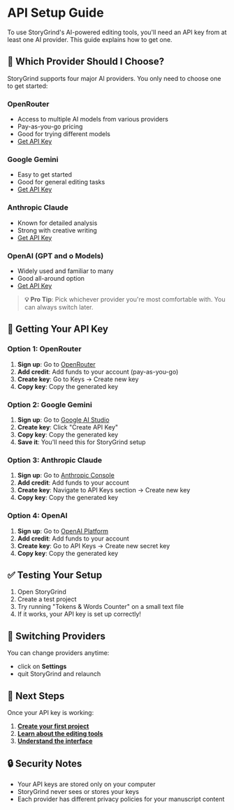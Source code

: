# API Setup Guide

To use StoryGrind's AI-powered editing tools, you'll need an API key from at least one AI provider. This guide explains how to get one.

## 🤔 Which Provider Should I Choose?

StoryGrind supports four major AI providers. You only need to choose one to get started:

### OpenRouter
- Access to multiple AI models from various providers
- Pay-as-you-go pricing
- Good for trying different models
- [Get API Key](https://openrouter.ai/)

### Google Gemini
- Easy to get started
- Good for general editing tasks
- [Get API Key](https://aistudio.google.com/app/apikey)

### Anthropic Claude  
- Known for detailed analysis
- Strong with creative writing
- [Get API Key](https://console.anthropic.com/)

### OpenAI (GPT and o Models)
- Widely used and familiar to many
- Good all-around option
- [Get API Key](https://platform.openai.com/)

> **💡 Pro Tip**: Pick whichever provider you're most comfortable with. You can always switch later.

## 🔑 Getting Your API Key

### Option 1: OpenRouter

1. **Sign up**: Go to [OpenRouter](https://openrouter.ai/)
2. **Add credit**: Add funds to your account (pay-as-you-go)
3. **Create key**: Go to Keys → Create new key
4. **Copy key**: Copy the generated key

### Option 2: Google Gemini

1. **Sign up**: Go to [Google AI Studio](https://aistudio.google.com/app/apikey)
2. **Create key**: Click "Create API Key"
3. **Copy key**: Copy the generated key
4. **Save it**: You'll need this for StoryGrind setup

### Option 3: Anthropic Claude

1. **Sign up**: Go to [Anthropic Console](https://console.anthropic.com/)
2. **Add credit**: Add funds to your account 
3. **Create key**: Navigate to API Keys section → Create new key
4. **Copy key**: Copy the generated key

### Option 4: OpenAI

1. **Sign up**: Go to [OpenAI Platform](https://platform.openai.com/)
2. **Add credit**: Add funds to your account
3. **Create key**: Go to API Keys → Create new secret key
4. **Copy key**: Copy the generated key

## ✅ Testing Your Setup

1. Open StoryGrind
2. Create a test project
3. Try running "Tokens & Words Counter" on a small text file
4. If it works, your API key is set up correctly!

## 🔄 Switching Providers

You can change providers anytime:

- click on **Settings**
- quit StoryGrind and relaunch

## 🎯 Next Steps

Once your API key is working:

1. **[Create your first project](Getting-Started)**
2. **[Learn about the editing tools](AI-Editing-Tools)**
3. **[Understand the interface](User-Interface-Guide)**

## 🔒 Security Notes

- Your API keys are stored only on your computer
- StoryGrind never sees or stores your keys
- Each provider has different privacy policies for your manuscript content
